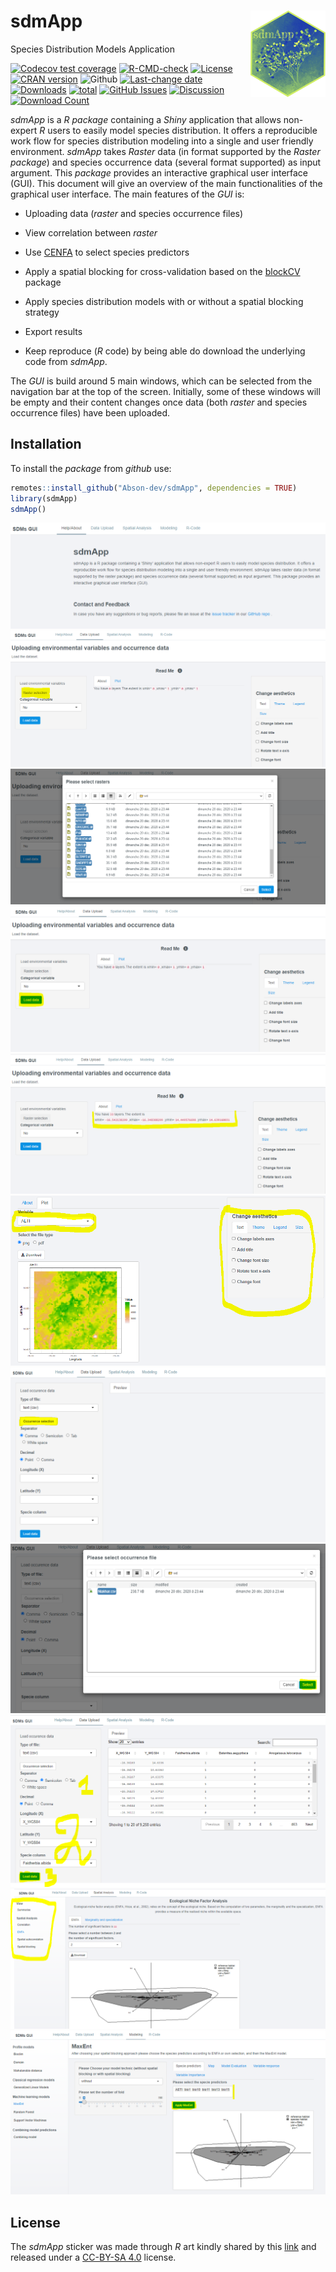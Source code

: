 # sdmApp <img src="inst/docs/Logo_sdmApp.png" align="right" width="120" />
 Species Distribution Models Application


[![Codecov test coverage](https://codecov.io/gh/Abson-dev/sdmApp/branch/master/graph/badge.svg)](https://codecov.io/gh/Abson-dev/sdmApp?branch=master)
[![R-CMD-check](https://github.com/Abson-dev/sdmApp/workflows/R-CMD-check/badge.svg)](https://github.com/Abson-dev/sdmApp/actions)
[![License](https://img.shields.io/badge/license-GPL--3-blue.svg)](https://www.gnu.org/licenses/gpl-3.0.en.html)
[![CRAN version](https://www.r-pkg.org/badges/version/sdmApp)](https://CRAN.R-project.org/package=sdmApp)
![Github](https://img.shields.io/badge/Github-0.0.1-green.svg)
[![Last-change date](https://img.shields.io/github/last-commit/Abson-dev/sdmApp.svg)](https://github.com/Abson-dev/sdmApp/commits/master)
[![Downloads](http://cranlogs.r-pkg.org/badges/sdmApp)](https://CRAN.R-project.org/package=sdmApp)
[![total](http://cranlogs.r-pkg.org/badges/grand-total/sdmApp)](https://www.rpackages.io/package/sdmApp)
[![GitHub Issues](https://img.shields.io/github/issues/Abson-dev/sdmApp.svg
)](https://github.com/Abson-dev/sdmApp/issues)
[![Discussion](https://img.shields.io/badge/chat-wechat-brightgreen?style=flat)](./README.md#disscussiongroup)
[![Download Count](https://img.shields.io/github/downloads/Abson-dev/sdmApp/total.svg?style=for-the-badge)](https://github.com/Abson-dev/sdmApp/releases)
<!--[![DOI](https://zenodo.org/badge/116337503.svg)](https://zenodo.org/badge/latestdoi/116337503) -->


*sdmApp* is a *R package* containing a *Shiny* application that allows non-expert *R* users to easily model species distribution. It offers a reproducible work flow for species distribution modeling into a single and user friendly environment. *sdmApp* takes *Raster* data (in format supported by the *Raster package*) and species occurrence data (several format supported) as input argument. This *package* provides an interactive graphical user interface (GUI).
 This document will give an overview of the main functionalities of the graphical user interface. The main features of the *GUI* is:

* Uploading data (*raster* and species occurrence files)
* View correlation between *raster*
* Use [CENFA](https://CRAN.R-project.org/package=CENFA) to select species predictors
* Apply a spatial blocking for cross-validation based on the [blockCV](https://CRAN.R-project.org/package=blockCV) package
* Apply species distribution models with or without a spatial blocking strategy 

* Export results
* Keep reproduce (*R* code) by being able do download the underlying code from *sdmApp*.

 The *GUI* is build around 5 main windows, which can be selected from the navigation bar at the top of the screen. Initially, some of these windows will be empty and their content changes once data (both *raster* and species occurrence files) have been uploaded.
 
 
 ## Installation
To install the *package* from *github* use:

```r
remotes::install_github("Abson-dev/sdmApp", dependencies = TRUE)
library(sdmApp)
sdmApp()
```
<img src="inst/docs/sdmApp.PNG" />


<img src="inst/docs/export1.PNG" />

<img src="inst/docs/export2.PNG" />

<img src="inst/docs/export3.PNG" />

<img src="inst/docs/export4.PNG" />


<img src="inst/docs/export5.PNG" />

<img src="inst/docs/export6.PNG" />


<img src="inst/docs/export7.PNG" />

<img src="inst/docs/export8.PNG" />


<img src="inst/docs/export9.PNG" />

<img src="inst/docs/export10.PNG" />

## License

The *sdmApp* sticker was made through *R* art kindly shared by this [link](https://art.djnavarro.net/) and released under a [CC-BY-SA 4.0](https://www.donneesquebec.ca/licence/) license.
